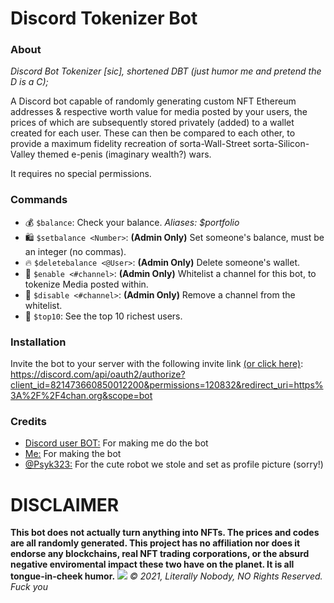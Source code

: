 # Discord Tokenizer Bot
### About
*Discord Bot Tokenizer [sic], shortened DBT (just humor me and pretend the D is a C);*

A Discord bot capable of randomly generating custom NFT Ethereum addresses & respective worth value for media posted by your users, the prices of which are subsequently stored privately (added) to a wallet created for each user. These can then be compared to each other, to provide a maximum fidelity recreation of sorta-Wall-Street sorta-Silicon-Valley themed e-penis (imaginary wealth?) wars.

It requires no special permissions.

### Commands
- 💰 `$balance`: Check your balance. *Aliases: $portfolio*
- 🛍️ `$setbalance <Number>`: **(Admin Only)** Set someone's balance, must be an integer (no commas).
- 🔥 `$deletebalance <@User>`: **(Admin Only)** Delete someone's wallet. 
- 🦜 `$enable <#channel>`: **(Admin Only)** Whitelist a channel for this bot, to tokenize Media posted within.
- 🤌 `$disable <#channel>`: **(Admin Only)** Remove a channel from the whitelist.
- 💎 `$top10`: See the top 10 richest users.

### Installation
Invite the bot to your server with the following invite link [(or click here)](
https://discord.com/api/oauth2/authorize?client_id=821473660850012200&permissions=120832&redirect_uri=https%3A%2F%2F4chan.org&scope=bot):
https://discord.com/api/oauth2/authorize?client_id=821473660850012200&permissions=120832&redirect_uri=https%3A%2F%2F4chan.org&scope=bot


### Credits
- [Discord user BOT:](https://cdn.discordapp.com/attachments/795847870498340914/825185588667220028/mexican_quot_2.png) For making me do the bot
- [Me:](https://tarosceptic.neocities.org/unclick.html) For making the bot
- [@Psyk323:](https://twitter.com/psyk323) For the cute robot we stole and set as profile picture (sorry!)


# DISCLAIMER
**This bot does not actually turn anything into NFTs. The prices and codes are all randomly generated. This project has no affiliation nor does it endorse any blockchains, real NFT trading corporations, or the absurd negative enviromental impact these two have on the planet. It is all tongue-in-cheek humor.**
![](https://i.imgur.com/UzN8FPC.jpg)
*© 2021, Literally Nobody, NO Rights Reserved. Fuck you*
